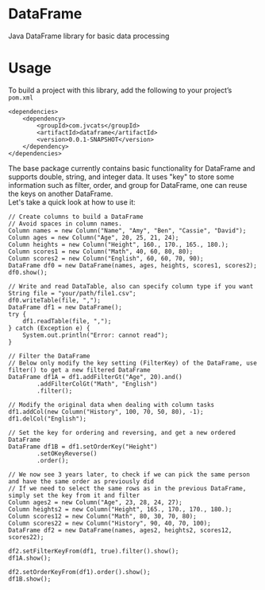 # DataFrame
Java DataFrame library for basic data processing

# Usage
To build a project with this library, add the following to your project’s `pom.xml`
```
<dependencies>
    <dependency>
        <groupId>com.jvcats</groupId>
        <artifactId>dataframe</artifactId>
        <version>0.0.1-SNAPSHOT</version>
    </dependency>
</dependencies>
```
  
The base package currently contains basic functionality for DataFrame and supports double, string, and integer data.
It uses "key" to store some information such as filter, order, and group for DataFrame, one can reuse the keys on another DataFrame.  
Let's take a quick look at how to use it: 
```
// Create columns to build a DataFrame
// Avoid spaces in column names.
Column names = new Column("Name", "Amy", "Ben", "Cassie", "David");
Column ages = new Column("Age", 20, 25, 21, 24);
Column heights = new Column("Height", 160., 170., 165., 180.);
Column scores1 = new Column("Math", 40, 60, 80, 80);
Column scores2 = new Column("English", 60, 60, 70, 90);
DataFrame df0 = new DataFrame(names, ages, heights, scores1, scores2);
df0.show();

// Write and read DataTable, also can specify column type if you want
String file = "your/path/file1.csv";
df0.writeTable(file, ",");
DataFrame df1 = new DataFrame();
try {
    df1.readTable(file, ",");
} catch (Exception e) {
    System.out.println("Error: cannot read");
}

// Filter the DataFrame
// Below only modify the key setting (FilterKey) of the DataFrame, use filter() to get a new filtered DataFrame
DataFrame df1A = df1.addFilterGt("Age", 20).and()
        .addFilterColGt("Math", "English")
        .filter();

// Modify the original data when dealing with column tasks
df1.addCol(new Column("History", 100, 70, 50, 80), -1);
df1.delCol("English");

// Set the key for ordering and reversing, and get a new ordered DataFrame
DataFrame df1B = df1.setOrderKey("Height")
        .setOKeyReverse()
        .order();

// We now see 3 years later, to check if we can pick the same person and have the same order as previously did
// If we need to select the same rows as in the previous DataFrame, simply set the key from it and filter
Column ages2 = new Column("Age", 23, 28, 24, 27);
Column heights2 = new Column("Height", 165., 170., 170., 180.);
Column scores12 = new Column("Math", 80, 30, 70, 80);
Column scores22 = new Column("History", 90, 40, 70, 100);
DataFrame df2 = new DataFrame(names, ages2, heights2, scores12, scores22);

df2.setFilterKeyFrom(df1, true).filter().show();
df1A.show();

df2.setOrderKeyFrom(df1).order().show();
df1B.show();
```
